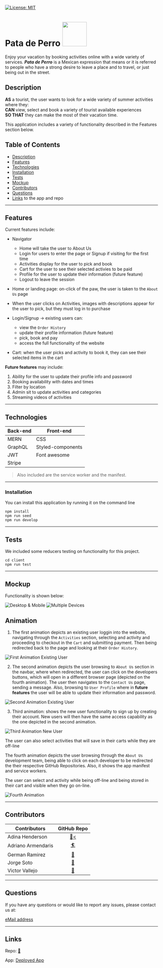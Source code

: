 
 [![License: MIT](https://img.shields.io/badge/License-MIT-yellow.svg)](https://opensource.org/licenses/MIT)


# Pata de Perro <img src="design/apple-touch-icon.png" width="80" height="80"> </img>

  Enjoy your vacation by booking activities online with a wide variety of services. <b><i>Pata de Perro</i></b> is a Mexican expression that means or it is referred to people who have a strong desire to leave a place and to travel, or just being out in the street.

  ## Description
  
  __AS__ a tourist, the user wants to look for a wide variety of summer activities where they:<br>
  __CAN__ view, select and book a variety of tourist available experiences<br>
  __SO THAT__ they can make the most of their vacation time.
  
This application includes a variety of functionality described in the Features section below.


## Table of Contents
  - [Description](#description "Description")
  - [Features](#features "Features")
  - [Technologies](#technologies "Technologies")
  - [Installation](#installation "Installation")
  - [Tests](#tests "Tests")
  - [Mockup](#mockup "Mockup")
  - [Contributors](#contributors "Contributors")
  - [Questions](#questions "Questions")
  - [Links](#links "Links to App") to the app and repo


____________________

  ## Features

  Current features include:

  - Navigator
    - Home will take the user to About Us
    - Login for users to enter the page or  Signup if visiting for the first time
    - Activities display for the user to pick and book
    - Cart for the user to see their selected activies to be paid
    - Profile for the user to update their information (future feature)
    - Logout to leave the session


  - Home or landing page: on-click of the paw, the user is taken to the `About Us` page
  
  - When the user clicks on Activities, images with descriptions appear for the user to pick, but they must log in to purchase 

  - Login/Signup -> existing users can:
      - view the `Order History`
      - update their profile information (future feature)
      - pick, book and pay
      - access the full functionality of the website  

  - Cart: when the user picks and activity to book it, they can see their selected items in the cart

  __Future features__ may include:
  1. Ability for the user to update their profile info and password
  2. Booking availability with dates and times
  3. Filter by location
  4. Admin sit to update activities and categories
  5. Streaming videos of activities

_______

 ## Technologies
  
  | Back-end | Front-end |
  | -------- | --------- |
  | MERN | CSS |
  | GraphQL | Styled-components |
  | JWT | Font awesome |
  | Stripe |  
   
> Also included are the service worker and the manifest.   

_______

  ### Installation

  You can install this application by running it on the command line


```
npm install
npm run seed
npm run develop
```
_____

  ## Tests

  We included some reducers testing on functionality for this project.

  ```
  cd client
  npm run test

  ```

____

  ## Mockup

  Functionality is shown below:   
  
  ![Desktop & Mobile](./assets/PdPmockup1.jpg)
  ![Multiple Devices](./assets/PdPmockup2.jpg)

  ## Animation
  1. The first animation depicts an existing user loggin into the website, navigating through the `Activities` section, selecting and activity and proceeding to checkout in the `Cart` and submitting payment. Then being redirected back to the page and looking at their `Order History`.   

![First Animation Existing User](./assets/pata-de-perro1.gif)  

  2. The second animation depicts the user browsing to `About Us` section in the navbar, where when redirected, the user can click on the developers buttons, which will open in a different browser page (depicted on the fourth animation). The user then navigates to the `Contact Us` page, sending a message. Also, browsing to `User Profile` where in __future__ __features__ the user will be able to update their information and password.

![Second Animation Existing User](./assets/pata-de-perro2.gif) 

  3. Third animation: shows the new user functionality to sign up by creating their account. New users will then have the same access capability as the one depicted in the second animation.

![Third Animation New User](./assets/pata-de-perro3.gif)   

  The user can also select activities that will save in their carts while they are off-line

  The fourth animation depicts the user browsing through the `About Us` development team, being able to click on each developer to be redirected the their respective GitHub Repositories.
  Also, it shows the app manifest and service workers.
  
  The user can select and activity while being off-line and being stored in their cart and visible when they go  on-line.   

![Fourth Animation](./assets/pata-de-perro4.gif)
_____

  ## Contributors

  | Contributors | GitHub Repo |
  | ------------ | :-----------: |
  | Adina Henderson| [🐠<](https://github.com/adina-hc "Adina's GitHub Repo") |
  | Adriano Armendaris|[🏄](https://github.com/AdrianoArmen "Adriano's GitHub Repo") |
  | German Ramirez|[🐬](https://github.com/izaack89 "German's GitHub Repo") |
  | Jorge Soto|[🌴](https://github.com/jorgeatcabo "Jorge's GitHub Repo") |
  | Victor Vallejo|[🐚](https://github.com/vicvallejo "Victor's GitHub Repo") |

___________

  ## Questions
  If you have any questions or would like to report any issues, please contact us at:
  
  [eMail address](adinahenderson.mail@gmail.com "email-to")  
  
______________________

  ## Links  

  Repo:
  [🦀](https://github.com/adina-hc/pata-de-perro "Pata de Perro GitHub")

  App:
  [Deployed App](https://shrouded-bayou-22662.herokuapp.com/ "Pata de Perro Heroku")